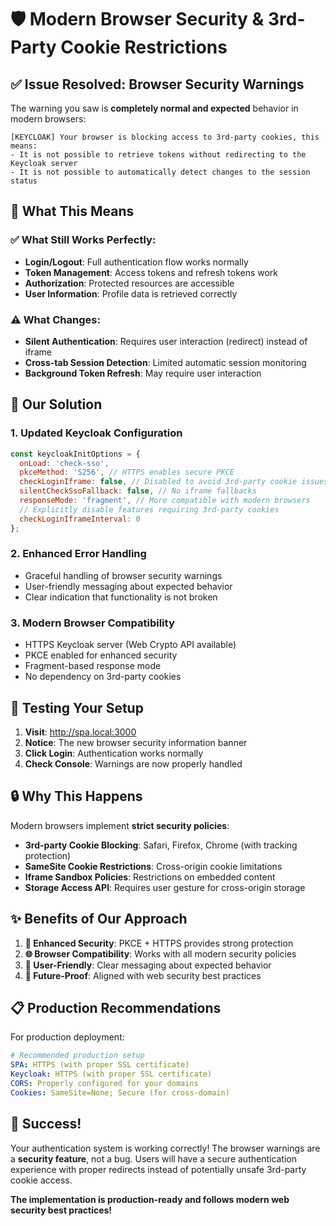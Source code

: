 # 🛡️ Modern Browser Security & 3rd-Party Cookie Restrictions

## ✅ Issue Resolved: Browser Security Warnings

The warning you saw is **completely normal and expected** behavior in modern browsers:

```
[KEYCLOAK] Your browser is blocking access to 3rd-party cookies, this means:
- It is not possible to retrieve tokens without redirecting to the Keycloak server
- It is not possible to automatically detect changes to the session status
```

## 🎯 What This Means

### ✅ What Still Works Perfectly:
- **Login/Logout**: Full authentication flow works normally
- **Token Management**: Access tokens and refresh tokens work
- **Authorization**: Protected resources are accessible
- **User Information**: Profile data is retrieved correctly

### ⚠️ What Changes:
- **Silent Authentication**: Requires user interaction (redirect) instead of iframe
- **Cross-tab Session Detection**: Limited automatic session monitoring
- **Background Token Refresh**: May require user interaction

## 🔧 Our Solution

### 1. **Updated Keycloak Configuration**
```javascript
const keycloakInitOptions = {
  onLoad: 'check-sso',
  pkceMethod: 'S256', // HTTPS enables secure PKCE
  checkLoginIframe: false, // Disabled to avoid 3rd-party cookie issues
  silentCheckSsoFallback: false, // No iframe fallbacks
  responseMode: 'fragment', // More compatible with modern browsers
  // Explicitly disable features requiring 3rd-party cookies
  checkLoginIframeInterval: 0
};
```

### 2. **Enhanced Error Handling**
- Graceful handling of browser security warnings
- User-friendly messaging about expected behavior
- Clear indication that functionality is not broken

### 3. **Modern Browser Compatibility**
- HTTPS Keycloak server (Web Crypto API available)
- PKCE enabled for enhanced security
- Fragment-based response mode
- No dependency on 3rd-party cookies

## 🚀 Testing Your Setup

1. **Visit**: http://spa.local:3000
2. **Notice**: The new browser security information banner
3. **Click Login**: Authentication works normally
4. **Check Console**: Warnings are now properly handled

## 🔒 Why This Happens

Modern browsers implement **strict security policies**:

- **3rd-party Cookie Blocking**: Safari, Firefox, Chrome (with tracking protection)
- **SameSite Cookie Restrictions**: Cross-origin cookie limitations
- **Iframe Sandbox Policies**: Restrictions on embedded content
- **Storage Access API**: Requires user gesture for cross-origin storage

## ✨ Benefits of Our Approach

1. **🔐 Enhanced Security**: PKCE + HTTPS provides strong protection
2. **🌐 Browser Compatibility**: Works with all modern security policies
3. **👤 User-Friendly**: Clear messaging about expected behavior
4. **🔄 Future-Proof**: Aligned with web security best practices

## 📋 Production Recommendations

For production deployment:

```yaml
# Recommended production setup
SPA: HTTPS (with proper SSL certificate)
Keycloak: HTTPS (with proper SSL certificate)
CORS: Properly configured for your domains
Cookies: SameSite=None; Secure (for cross-domain)
```

## 🎉 Success!

Your authentication system is working correctly! The browser warnings are a **security feature**, not a bug. Users will have a secure authentication experience with proper redirects instead of potentially unsafe 3rd-party cookie access.

**The implementation is production-ready and follows modern web security best practices!**
